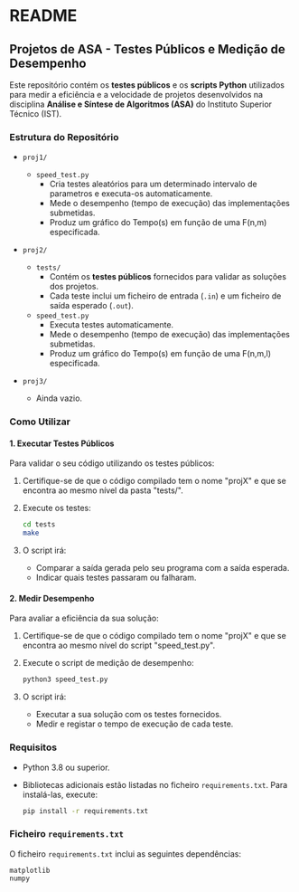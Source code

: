 # README

## Projetos de ASA - Testes Públicos e Medição de Desempenho

Este repositório contém os **testes públicos** e os **scripts Python** utilizados para medir a eficiência e a velocidade de projetos desenvolvidos na disciplina **Análise e Síntese de Algoritmos (ASA)** do Instituto Superior Técnico (IST).

### Estrutura do Repositório

- `proj1/`
  - `speed_test.py`
    - Cria testes aleatórios para um determinado intervalo de parametros e executa-os automaticamente.
    - Mede o desempenho (tempo de execução) das implementações submetidas.
    - Produz um gráfico do Tempo(s) em função de uma F(n,m) especificada.

- `proj2/`
  - `tests/`
    - Contém os **testes públicos** fornecidos para validar as soluções dos projetos.
    - Cada teste inclui um ficheiro de entrada (`.in`) e um ficheiro de saída esperado (`.out`). 
  - `speed_test.py`
    - Executa testes automaticamente.
    - Mede o desempenho (tempo de execução) das implementações submetidas.
    - Produz um gráfico do Tempo(s) em função de uma F(n,m,l) especificada.

- `proj3/`
  - Ainda vazio.

### Como Utilizar

#### 1. Executar Testes Públicos

Para validar o seu código utilizando os testes públicos:

1. Certifique-se de que o código compilado tem o nome "projX" e que se encontra ao mesmo nível da pasta "tests/".
2. Execute os testes:

   ```bash
   cd tests
   make
   ```

3. O script irá:
   - Comparar a saída gerada pelo seu programa com a saída esperada.
   - Indicar quais testes passaram ou falharam.

#### 2. Medir Desempenho

Para avaliar a eficiência da sua solução:

1. Certifique-se de que o código compilado tem o nome "projX" e que se encontra ao mesmo nível do script "speed_test.py".
2. Execute o script de medição de desempenho:

   ```bash
   python3 speed_test.py
   ```

3. O script irá:
   - Executar a sua solução com os testes fornecidos.
   - Medir e registar o tempo de execução de cada teste.

### Requisitos

- Python 3.8 ou superior.
- Bibliotecas adicionais estão listadas no ficheiro `requirements.txt`. Para instalá-las, execute:

  ```bash
  pip install -r requirements.txt
  ```
  
### Ficheiro `requirements.txt`

O ficheiro `requirements.txt` inclui as seguintes dependências:

```
matplotlib
numpy
```
